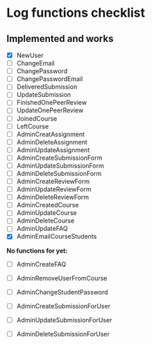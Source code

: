# Log functions checklist
## Implemented and works
- [X] NewUser           
- [ ] ChangeEmail         
- [ ] ChangePassword    
- [ ] ChangePasswordEmail
- [ ] DeliveredSubmission 
- [ ] UpdateSubmission   
- [ ] FinishedOnePeerReview 
- [ ] UpdateOnePeerReview   
- [ ] JoinedCourse
- [ ] LeftCourse  
- [ ] AdminCreatAssignment  
- [ ] AdminDeleteAssignment 
- [ ] AdminUpdateAssignment 
- [ ] AdminCreateSubmissionForm 
- [ ] AdminUpdateSubmissionForm 
- [ ] AdminDeleteSubmissionForm
- [ ] AdminCreateReviewForm
- [ ] AdminUpdateReviewForm
- [ ] AdminDeleteReviewForm  
- [ ] AdminCreatedCourse 
- [ ] AdminUpdateCourse
- [ ] AdminDeleteCourse
- [ ] AdminUpdateFAQ 
- [X] AdminEmailCourseStudents  

**No functions for yet:**
- [ ] AdminCreateFAQ
- [ ] AdminRemoveUserFromCourse
- [ ] AdminChangeStudentPassword  
- [ ] AdminCreateSubmissionForUser 
- [ ] AdminUpdateSubmissionForUser 
- [ ] AdminDeleteSubmissionForUser 
	
